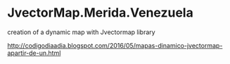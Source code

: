 # JvectorMap.Merida.Venezuela
 creation of a dynamic map with Jvectormap library
 
http://codigodiaadia.blogspot.com/2016/05/mapas-dinamico-jvectormap-apartir-de-un.html
